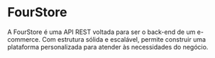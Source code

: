 # FourStore
A FourStore é uma API REST voltada para ser o back-end de um e-commerce. Com estrutura sólida e escalável, permite construir uma plataforma personalizada para atender às necessidades do negócio. 
